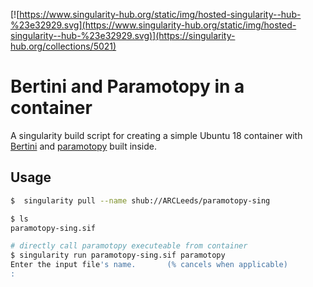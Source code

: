 [![https://www.singularity-hub.org/static/img/hosted-singularity--hub-%23e32929.svg](https://www.singularity-hub.org/static/img/hosted-singularity--hub-%23e32929.svg)](https://singularity-hub.org/collections/5021)
# Bertini and Paramotopy in a container

A singularity build script for creating a simple Ubuntu 18 container with [Bertini](https://www3.nd.edu/~sommese/bertini/) and [paramotopy](http://www.paramotopy.com/) built inside.

## Usage

```bash
$  singularity pull --name shub://ARCLeeds/paramotopy-sing

$ ls
paramotopy-sing.sif

# directly call paramotopy executeable from container
$ singularity run paramotopy-sing.sif paramotopy
Enter the input file's name.       (% cancels when applicable)
: 
```